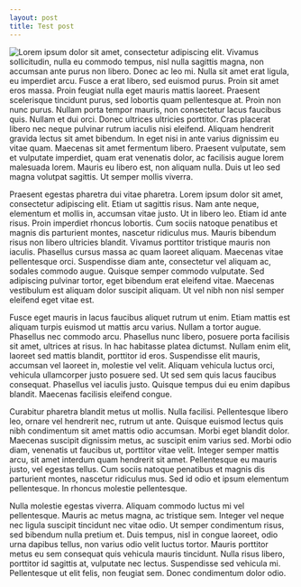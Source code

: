 ```yaml
---
layout: post
title: Test post
---
```


<img src="http://placekitten.com/g/200/300" style="float:left"/> Lorem
ipsum dolor sit amet, consectetur adipiscing elit. Vivamus
sollicitudin, nulla eu commodo tempus, nisl nulla sagittis magna, non
accumsan ante purus non libero. Donec ac leo mi. Nulla sit amet erat
ligula, eu imperdiet arcu. Fusce a erat libero, sed euismod
purus. Proin sit amet eros massa. Proin feugiat nulla eget mauris
mattis laoreet. Praesent scelerisque tincidunt purus, sed lobortis
quam pellentesque at. Proin non nunc purus. Nullam porta tempor
mauris, non consectetur lacus faucibus quis. Nullam et dui orci. Donec
ultrices ultricies porttitor. Cras placerat libero nec neque pulvinar
rutrum iaculis nisi eleifend. Aliquam hendrerit gravida lectus sit
amet bibendum. In eget nisi in ante varius dignissim eu vitae
quam. Maecenas sit amet fermentum libero. Praesent vulputate, sem et
vulputate imperdiet, quam erat venenatis dolor, ac facilisis augue
lorem malesuada lorem. Mauris eu libero est, non aliquam nulla. Duis
ut leo sed magna volutpat sagittis. Ut semper mollis viverra.

Praesent egestas pharetra dui vitae pharetra. Lorem ipsum dolor sit
amet, consectetur adipiscing elit. Etiam ut sagittis risus. Nam ante
neque, elementum et mollis in, accumsan vitae justo. Ut in libero
leo. Etiam id ante risus. Proin imperdiet rhoncus lobortis. Cum sociis
natoque penatibus et magnis dis parturient montes, nascetur ridiculus
mus. Mauris bibendum risus non libero ultricies blandit. Vivamus
porttitor tristique mauris non iaculis. Phasellus cursus massa ac quam
laoreet aliquam. Maecenas vitae pellentesque orci. Suspendisse diam
ante, consectetur vel aliquam ac, sodales commodo augue. Quisque
semper commodo vulputate. Sed adipiscing pulvinar tortor, eget
bibendum erat eleifend vitae. Maecenas vestibulum est aliquam dolor
suscipit aliquam. Ut vel nibh non nisl semper eleifend eget vitae est.

Fusce eget mauris in lacus faucibus aliquet rutrum ut enim. Etiam
mattis est aliquam turpis euismod ut mattis arcu varius. Nullam a
tortor augue. Phasellus nec commodo arcu. Phasellus nunc libero,
posuere porta facilisis sit amet, ultrices at risus. In hac habitasse
platea dictumst. Nullam enim elit, laoreet sed mattis blandit,
porttitor id eros. Suspendisse elit mauris, accumsan vel laoreet in,
molestie vel velit. Aliquam vehicula luctus orci, vehicula ullamcorper
justo posuere sed. Ut sed sem quis lacus faucibus consequat. Phasellus
vel iaculis justo. Quisque tempus dui eu enim dapibus
blandit. Maecenas facilisis eleifend congue.

Curabitur pharetra blandit metus ut mollis. Nulla
facilisi. Pellentesque libero leo, ornare vel hendrerit nec, rutrum ut
ante. Quisque euismod lectus quis nibh condimentum sit amet mattis
odio accumsan. Morbi eget blandit dolor. Maecenas suscipit dignissim
metus, ac suscipit enim varius sed. Morbi odio diam, venenatis ut
faucibus ut, porttitor vitae velit. Integer semper mattis arcu, sit
amet interdum quam hendrerit sit amet. Pellentesque eu mauris justo,
vel egestas tellus. Cum sociis natoque penatibus et magnis dis
parturient montes, nascetur ridiculus mus. Sed id odio et ipsum
elementum pellentesque. In rhoncus molestie pellentesque.

Nulla molestie egestas viverra. Aliquam commodo luctus mi vel
pellentesque. Mauris ac metus magna, ac tristique sem. Integer vel
neque nec ligula suscipit tincidunt nec vitae odio. Ut semper
condimentum risus, sed bibendum nulla pretium et. Duis tempus, nisl in
congue laoreet, odio urna dapibus tellus, non varius odio velit luctus
tortor. Mauris porttitor metus eu sem consequat quis vehicula mauris
tincidunt. Nulla risus libero, porttitor id sagittis at, vulputate nec
lectus. Suspendisse sed vehicula mi. Pellentesque ut elit felis, non
feugiat sem. Donec condimentum dolor odio.